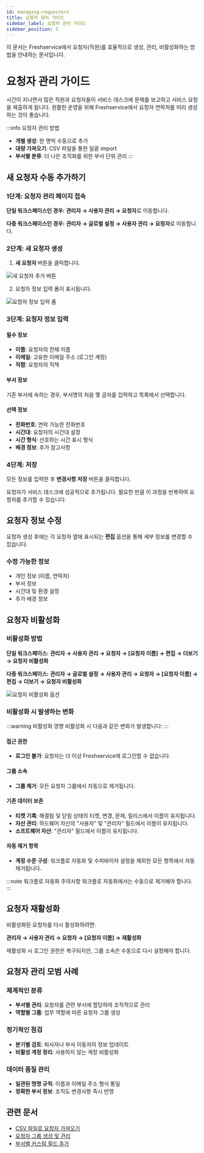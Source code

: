 ```yaml
---
id: managing-requesters
title: 요청자 관리 가이드
sidebar_label: 요청자 관리 가이드
sidebar_position: 3
---
```


<div className="subtitle">
  이 문서는 Freshservice에서 요청자(직원)를 효율적으로 생성, 관리, 비활성화하는 방법을 안내하는 문서입니다.
</div>

# 요청자 관리 가이드

시간이 지나면서 많은 직원과 요청자들이 서비스 데스크에 문제를 보고하고 서비스 요청을 제출하게 됩니다. 원활한 운영을 위해 Freshservice에서 요청자 연락처를 미리 생성하는 것이 좋습니다.

:::info 요청자 관리 방법
- **개별 생성**: 한 명씩 수동으로 추가
- **대량 가져오기**: CSV 파일을 통한 일괄 import
- **부서별 분류**: 더 나은 조직화를 위한 부서 단위 관리
:::

## 새 요청자 수동 추가하기

### 1단계: 요청자 관리 페이지 접속

**단일 워크스페이스인 경우:**
**관리자 → 사용자 관리 → 요청자**로 이동합니다.

**다중 워크스페이스인 경우:**
**관리자 → 글로벌 설정 → 사용자 관리 → 요청자**로 이동합니다.

### 2단계: 새 요청자 생성

1. **새 요청자** 버튼을 클릭합니다.

![새 요청자 추가 버튼](https://s3.amazonaws.com/cdn.freshdesk.com/data/helpdesk/attachments/production/50011457805/original/AKjNdvOkbsdwIoYUXOWM24zbyoOvvsrJ0Q.jpeg?1712314302)

2. 요청자 정보 입력 폼이 표시됩니다.

![요청자 정보 입력 폼](https://s3.amazonaws.com/cdn.freshdesk.com/data/helpdesk/attachments/production/50007051456/original/ba1rcc_ifTwlUDLBZMenD7i3Oz161gQB9A.png?1669881500)

### 3단계: 요청자 정보 입력

#### 필수 정보
- **이름**: 요청자의 전체 이름
- **이메일**: 고유한 이메일 주소 (로그인 계정)
- **직함**: 요청자의 직책

#### 부서 정보
기존 부서에 속하는 경우, 부서명의 처음 몇 글자를 입력하고 목록에서 선택합니다.

#### 선택 정보
- **전화번호**: 연락 가능한 전화번호
- **시간대**: 요청자의 시간대 설정
- **시간 형식**: 선호하는 시간 표시 형식
- **배경 정보**: 추가 참고사항

### 4단계: 저장

모든 정보를 입력한 후 **변경사항 저장** 버튼을 클릭합니다.

요청자가 서비스 데스크에 성공적으로 추가됩니다. 필요한 만큼 이 과정을 반복하여 요청자를 추가할 수 있습니다.

## 요청자 정보 수정

요청자 생성 후에는 각 요청자 옆에 표시되는 **편집** 옵션을 통해 세부 정보를 변경할 수 있습니다.

### 수정 가능한 정보
- 개인 정보 (이름, 연락처)
- 부서 정보
- 시간대 및 환경 설정
- 추가 배경 정보

## 요청자 비활성화

### 비활성화 방법

**단일 워크스페이스:**
**관리자 → 사용자 관리 → 요청자 → [요청자 이름] → 편집 → 더보기 → 요청자 비활성화**

**다중 워크스페이스:**
**관리자 → 글로벌 설정 → 사용자 관리 → 요청자 → [요청자 이름] → 편집 → 더보기 → 요청자 비활성화**

![요청자 비활성화 옵션](https://s3.amazonaws.com/cdn.freshdesk.com/data/helpdesk/attachments/production/50001349997/original/FRJLD2xO9l9nMyrJ6UFxKr6AcbGfH89Aeg.png?1593168419)

### 비활성화 시 발생하는 변화

:::warning 비활성화 영향
비활성화 시 다음과 같은 변화가 발생합니다:
:::

#### 접근 권한
- **로그인 불가**: 요청자는 더 이상 Freshservice에 로그인할 수 없습니다.

#### 그룹 소속
- **그룹 제거**: 모든 요청자 그룹에서 자동으로 제거됩니다.

#### 기존 데이터 보존
- **티켓 기록**: 해결됨 및 닫힘 상태의 티켓, 변경, 문제, 릴리스에서 이름이 유지됩니다.
- **자산 관리**: 하드웨어 자산의 "사용자" 및 "관리자" 필드에서 이름이 유지됩니다.
- **소프트웨어 자산**: "관리자" 필드에서 이름이 유지됩니다.

#### 자동 제거 항목
- **계정 수준 구성**: 워크플로 자동화 및 수퍼바이저 설정을 제외한 모든 항목에서 자동 제거됩니다.

:::note 워크플로 자동화 주의사항
워크플로 자동화에서는 수동으로 제거해야 합니다.
:::

## 요청자 재활성화

비활성화된 요청자를 다시 활성화하려면:

**관리자 → 사용자 관리 → 요청자 → [요청자 이름] → 재활성화**

재활성화 시 로그인 권한은 복구되지만, 그룹 소속은 수동으로 다시 설정해야 합니다.

## 요청자 관리 모범 사례

### 체계적인 분류
- **부서별 관리**: 요청자를 관련 부서에 할당하여 조직적으로 관리
- **역할별 그룹**: 업무 역할에 따른 요청자 그룹 생성

### 정기적인 점검
- **분기별 검토**: 퇴사자나 부서 이동자의 정보 업데이트
- **비활성 계정 정리**: 사용하지 않는 계정 비활성화

### 데이터 품질 관리
- **일관된 명명 규칙**: 이름과 이메일 주소 형식 통일
- **정확한 부서 정보**: 조직도 변경사항 즉시 반영

## 관련 문서
- [CSV 파일로 요청자 가져오기](./importing-requesters-csv)
- [요청자 그룹 생성 및 관리](./create-manage-requester-groups)
- [부서별 커스텀 필드 추가](./adding-custom-fields-departments)
